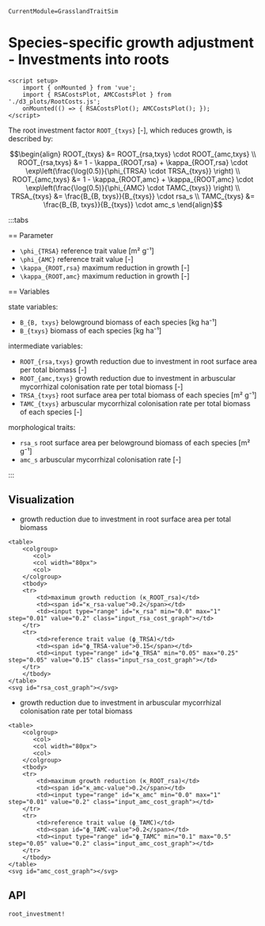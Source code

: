 ```@meta
CurrentModule=GrasslandTraitSim
```

# Species-specific growth adjustment - Investments into roots

```@raw html
<script setup>
    import { onMounted } from 'vue';
    import { RSACostsPlot, AMCCostsPlot } from './d3_plots/RootCosts.js';
    onMounted(() => { RSACostsPlot(); AMCCostsPlot(); });
</script>
```

The root investment factor ``ROOT_{txys}`` [-], which reduces growth, is described by:

```math
\begin{align}
    ROOT_{txys} &= ROOT_{rsa,txys} \cdot ROOT_{amc,txys} \\
    ROOT_{rsa,txys} &= 1 - \kappa_{ROOT,rsa} + \kappa_{ROOT,rsa} \cdot \exp\left(\frac{\log(0.5)}{\phi_{TRSA} \cdot TRSA_{txys}} \right) \\
    ROOT_{amc,txys} &= 1 - \kappa_{ROOT,amc} + \kappa_{ROOT,amc} \cdot \exp\left(\frac{\log(0.5)}{\phi_{AMC} \cdot TAMC_{txys}} \right) \\
    TRSA_{txys} &= \frac{B_{B, txys}}{B_{txys}} \cdot  rsa_s \\
    TAMC_{txys} &= \frac{B_{B, txys}}{B_{txys}} \cdot  amc_s  
\end{align}
```

:::tabs

== Parameter

- ``\phi_{TRSA}`` reference trait value [m² g⁻¹]
- ``\phi_{AMC}`` reference trait value [-]
- ``\kappa_{ROOT,rsa}`` maximum reduction in growth [-]
- ``\kappa_{ROOT,amc}`` maximum reduction in growth [-]

== Variables

state variables:
- ``B_{B, txys}`` belowground biomass of each species [kg ha⁻¹]
- ``B_{txys}`` biomass of each species [kg ha⁻¹]

intermediate variables:
- ``ROOT_{rsa,txys}`` growth reduction due to investment in root surface area per total biomass [-]
- ``ROOT_{amc,txys}`` growth reduction due to investment in arbuscular mycorrhizal colonisation rate per total biomass [-]
- ``TRSA_{txys}`` root surface area per total biomass of each species [m² g⁻¹] 
- ``TAMC_{txys}`` arbuscular mycorrhizal colonisation rate per total biomass of each species [-] 

morphological traits:
- ``rsa_s`` root surface area per belowground biomass of each species [m² g⁻¹]
- ``amc_s`` arbuscular mycorrhizal colonisation rate [-]

:::

## Visualization

- growth reduction due to investment in root surface area per total biomass

```@raw html
<table>
    <colgroup>
       <col>
       <col width="80px">
       <col>
    </colgroup>
    <tbody>
    <tr>
        <td>maximum growth reduction (κ_ROOT_rsa)</td>
        <td><span id="κ_rsa-value">0.2</span></td>
        <td><input type="range" id="κ_rsa" min="0.0" max="1" step="0.01" value="0.2" class="input_rsa_cost_graph"></td>
    </tr>
    <tr>
        <td>reference trait value (ϕ_TRSA)</td>
        <td><span id="ϕ_TRSA-value">0.15</span></td>
        <td><input type="range" id="ϕ_TRSA" min="0.05" max="0.25" step="0.05" value="0.15" class="input_rsa_cost_graph"></td>
    </tr>
    </tbody>
</table>
<svg id="rsa_cost_graph"></svg>
```

- growth reduction due to investment in arbuscular mycorrhizal colonisation rate per total biomass

```@raw html
<table>
    <colgroup>
       <col>
       <col width="80px">
       <col>
    </colgroup>
    <tbody>
    <tr>
        <td>maximum growth reduction (κ_ROOT_rsa)</td>
        <td><span id="κ_amc-value">0.2</span></td>
        <td><input type="range" id="κ_amc" min="0.0" max="1" step="0.01" value="0.2" class="input_amc_cost_graph"></td>
    </tr>
    <tr>
        <td>reference trait value (ϕ_TAMC)</td>
        <td><span id="ϕ_TAMC-value">0.2</span></td>
        <td><input type="range" id="ϕ_TAMC" min="0.1" max="0.5" step="0.05" value="0.2" class="input_amc_cost_graph"></td>
    </tr>
    </tbody>
</table>
<svg id="amc_cost_graph"></svg>
```

## API

```@docs	
root_investment!
```
